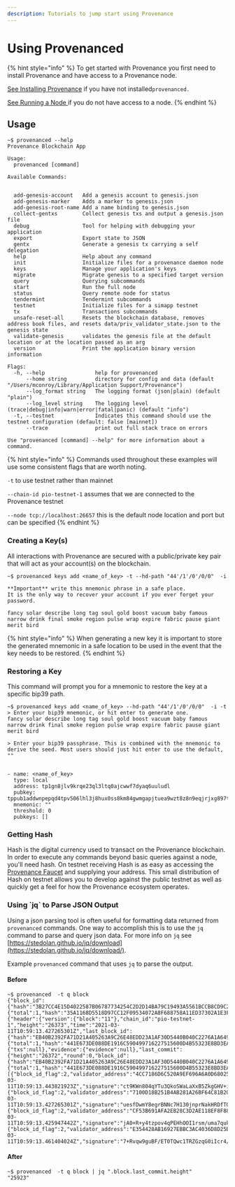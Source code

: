 ```yaml
---
description: Tutorials to jump start using Provenance
---
```


# Using Provenanced

{% hint style="info" %}
To get started with Provenance you first need to install Provenance and have access to a Provenance node.

[See Installing Provenance](../running-a-node/) if you have not installed`provenanced.`

[See Running a Node ](../running-a-node/running-a-node-1/)if you do not have access to a node.
{% endhint %}

## Usage

```text
~$ provenanced --help
Provenance Blockchain App

Usage:
  provenanced [command]

Available Commands:


  add-genesis-account   Add a genesis account to genesis.json
  add-genesis-marker    Adds a marker to genesis.json
  add-genesis-root-name Add a name binding to genesis.json
  collect-gentxs        Collect genesis txs and output a genesis.json file
  debug                 Tool for helping with debugging your application
  export                Export state to JSON
  gentx                 Generate a genesis tx carrying a self delegation
  help                  Help about any command
  init                  Initialize files for a provenance daemon node
  keys                  Manage your application's keys
  migrate               Migrate genesis to a specified target version
  query                 Querying subcommands
  start                 Run the full node
  status                Query remote node for status
  tendermint            Tendermint subcommands
  testnet               Initialize files for a simapp testnet
  tx                    Transactions subcommands
  unsafe-reset-all      Resets the blockchain database, removes address book files, and resets data/priv_validator_state.json to the genesis state
  validate-genesis      validates the genesis file at the default location or at the location passed as an arg
  version               Print the application binary version information

Flags:
  -h, --help                help for provenanced
      --home string         directory for config and data (default "/Users/mconroy/Library/Application Support/Provenance")
      --log_format string   The logging format (json|plain) (default "plain")
      --log_level string    The logging level (trace|debug|info|warn|error|fatal|panic) (default "info")
  -t, --testnet             Indicates this command should use the testnet configuration (default: false [mainnet])
      --trace               print out full stack trace on errors

Use "provenanced [command] --help" for more information about a command.
```

{% hint style="info" %}
Commands used throughout these examples will use some consistent flags that are worth noting. 

`-t` to use testnet rather than mainnet

`--chain-id pio-testnet-1` assumes that we are connected to the Provenance testnet 

`--node tcp://localhost:26657` this is the default node location and port but can be specified
{% endhint %}

### Creating a Key\(s\)

All interactions with Provenance are secured with a public/private key pair that will act as your account\(s\) on the blockchain. 

```text
~$ provenanced keys add <name_of_key> -t --hd-path "44'/1'/0'/0/0"  -i

**Important** write this mnemonic phrase in a safe place.
It is the only way to recover your account if you ever forget your password.

fancy solar describe long tag soul gold boost vacuum baby famous narrow drink final smoke region pulse wrap expire fabric pause giant merit bird
```

{% hint style="info" %}
When generating a new key it is important to store the generated mnemonic in a safe location to be used in the event that the key needs to be restored.
{% endhint %}

### Restoring a Key

This command will prompt you for a mnemonic to restore the key at a specific bip39 path.

```text
~$ provenanced keys add <name_of_key> --hd-path "44'/1'/0'/0/0"  -i -t
> Enter your bip39 mnemonic, or hit enter to generate one.
fancy solar describe long tag soul gold boost vacuum baby famous narrow drink final smoke region pulse wrap expire fabric pause giant merit bird

> Enter your bip39 passphrase. This is combined with the mnemonic to derive the seed. Most users should just hit enter to use the default, ""


- name: <name_of_key>
  type: local
  address: tp1gn8jlv9krqe23ql3ltq0ajcwwf7dyaq6uuludl
  pubkey: tppub1addwnpepqd4tpv506lhl3j8hux0ss8km84gwmgapjtuea9wzt8z8n9eqjrjxg897tw0
  mnemonic: ""
  threshold: 0
  pubkeys: []
```

### Getting Hash 

Hash is the digital currency used to transact on the Provenance blockchain. In order to execute any commands beyond basic queries against a node, you'll need hash. On testnet receiving Hash is as easy as accessing the [Provenance Faucet](https://faucet.test.provenance.io/) and supplying your address. This small distribution of Hash on testnet allows you to develop against the public testnet as well as quickly get a feel for how the Provenance ecosystem operates.

### Using \`jq\` to Parse JSON Output

Using a json parsing tool is often useful for formatting data returned from `provenanced` commands. One way to accomplish this is to use the `jq` command to parse and query json data. For more info on `jq` see [https://stedolan.github.io/jq/download](https://stedolan.github.io/jq/download/).

Example `provenanced` command that uses `jq` to parse the output.

#### Before

```text
~$ provenanced  -t q block
{"block_id":{"hash":"3B27CC4E15D4022587B06787734254C2D2D14BA79C19493A5561BCCB8CD9C220","parts":{"total":1,"hash":"35A1168D5518D97CC12F09534072A8F688758A11ED37302A1E3FB0AA052FDF86"}},"block":{"header":{"version":{"block":"11"},"chain_id":"pio-testnet-1","height":"26373","time":"2021-03-11T10:59:13.427265301Z","last_block_id":{"hash":"EB40B2392FA71D21A405263A9C26E48EDD23A1AF30D5440B040C2276A1A64959","parts":{"total":1,"hash":"441E673DE088DE1916C590499716227515600D4B55323E8BD3EAFAAB1614C2BA"}},"last_commit_hash":"07FE26AEB1739B6287E698DF89D8BE563C8E59C9F4D9EC6F2F5B696C17BC8989","data_hash":"E3B0C44298FC1C149AFBF4C8996FB92427AE41E4649B934CA495991B7852B855","validators_hash":"D99B22042480A642560299B08DEB4E2F5597145B7EF8CFBDA7A15235E7CE30FD","next_validators_hash":"D99B22042480A642560299B08DEB4E2F5597145B7EF8CFBDA7A15235E7CE30FD","consensus_hash":"048091BC7DDC283F77BFBF91D73C44DA58C3DF8A9CBC867405D8B7F3DAADA22F","app_hash":"E9ADB51FB9BBAF83083E82F41C0D948221268B372FD0DE574CFC522CB6E2D27B","last_results_hash":"E3B0C44298FC1C149AFBF4C8996FB92427AE41E4649B934CA495991B7852B855","evidence_hash":"E3B0C44298FC1C149AFBF4C8996FB92427AE41E4649B934CA495991B7852B855","proposer_address":"4CC7186D6C520A9EF696A6A0D6802564593D7380"},"data":{"txs":null},"evidence":{"evidence":null},"last_commit":{"height":"26372","round":0,"block_id":{"hash":"EB40B2392FA71D21A405263A9C26E48EDD23A1AF30D5440B040C2276A1A64959","parts":{"total":1,"hash":"441E673DE088DE1916C590499716227515600D4B55323E8BD3EAFAAB1614C2BA"}},"signatures":[{"block_id_flag":2,"validator_address":"4CC7186D6C520A9EF696A6A0D6802564593D7380","timestamp":"2021-03-11T10:59:13.443821923Z","signature":"ct9KWn804qYTu3QkoSWaLaXxB5ZkgGHV+iLA3v+p3R5Vqro9+hqfr49H8RaO5M2ENaYZpeJZELRShUWdKiztBg=="},{"block_id_flag":2,"validator_address":"7100D18B251B4AB281A26BF64C81B20BABD77390","timestamp":"2021-03-11T10:59:13.427265301Z","signature":"uesfDwmY8egrBNNc7H130jnprNakHRDfTQFVmpbUSHkUDMYvT+CCRPk87Gn7ew6F7qSktUBRRp3Y+1AESxxLBQ=="},{"block_id_flag":2,"validator_address":"CF53B691AFA2EB28C3D2AE118EF8F88FC48459BC","timestamp":"2021-03-11T10:59:13.425947442Z","signature":"jA0+R+y4tzpov4qPEHhOOI1rsm/uma7qukpTEPYA5VLMcnvd93VATuehWmf/R5r95rkWwP46ZUUjoj+U7OBfCA=="},{"block_id_flag":2,"validator_address":"E354428AB16927EBBC3AC4036D8D25B59A47495B","timestamp":"2021-03-11T10:59:13.461404024Z","signature":"7+Rvqw9guBF/ET0TQwc1TRZGzqG0iIcr4/aKQIJ8+T5/dJlFQsn1uktaTpg/jLa4zKoTqXDZm8jUiuLPZUVyCg=="}]}}}
```

#### After

```text
~$ provenanced  -t q block | jq ".block.last_commit.height"
"25923"
```



